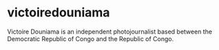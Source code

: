 # victoiredouniama
Victoire Douniama is an independent photojournalist based between the Democratic Republic of Congo and the Republic of Congo.
